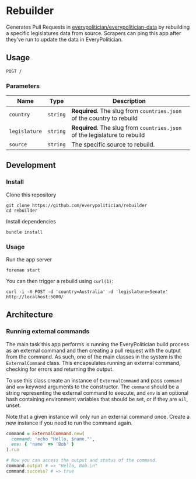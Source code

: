 # Rebuilder

Generates Pull Requests in [everypolitician/everypolitician-data](https://github.com/everypolitician/everypolitician-data) by rebuilding a specific legislatures data from source. Scrapers can ping this app after they've run to update the data in EveryPolitician.

## Usage

    POST /

### Parameters

Name | Type | Description
-----|------|--------------
`country`|`string` | **Required**. The slug from `countries.json` of the country to rebuild
`legislature`|`string` | **Required**. The slug from `countries.json` of the legislature to rebuild
`source`|`string` | The specific source to rebuild.

## Development

### Install

Clone this repository

    git clone https://github.com/everypolitician/rebuilder
    cd rebuilder

Install dependencies

    bundle install

### Usage

Run the app server

    foreman start

You can then trigger a rebuild using `curl(1)`:

    curl -i -X POST -d 'country=Australia' -d 'legislature=Senate' http://localhost:5000/

## Architecture

### Running external commands

The main task this app performs is running the EveryPolitician build process as an external command and then creating a pull request with the output from the command. As such, one of the main classes in the system is the `ExternalCommand` class. This encapsulates running an external command, checking for errors and returning the output.

To use this class create an instance of `ExternalCommand` and pass `command` and `env` keyword arguments to the constructor. The `command` should be a string representing the external command to execute, and `env` is an optional hash containing environment variables that should be set, or if they are `nil`, unset.

Note that a given instance will only run an external command once. Create a new instance if you need to run the command again.

```ruby
command = ExternalCommand.new(
  command: 'echo "Hello, $name."',
  env: { 'name' => 'Bob' }
).run

# Now you can access the output and status of the command.
command.output # => "Hello, Bob.\n"
command.success? # => true
```
